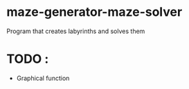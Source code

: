 # maze-generator-maze-solver
Program that creates labyrinths and solves them

# TODO :
 - Graphical function